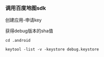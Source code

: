 ### 调用百度地图sdk

创建应用-申请key

获得debug版本的sha值

```
cd .android

keytool -list -v -keystore debug.keystore
```


